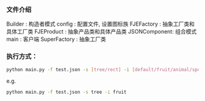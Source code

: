 ### 文件介绍
Builder      : 构造者模式
config       : 配置文件, 设置图标族
FJEFactory   : 抽象工厂类和具体工厂类
FJEProduct   : 抽象产品类和具体产品类
JSONComponent: 组合模式
main         : 客户端
SuperFactory : 抽象工厂类
### 执行方式：
```bash
python main.py -f test.json -s [tree/rect] -i [default/fruit/animal/sports]
```
e.g.
```bash
python main.py -f test.json -s tree -i fruit
```
